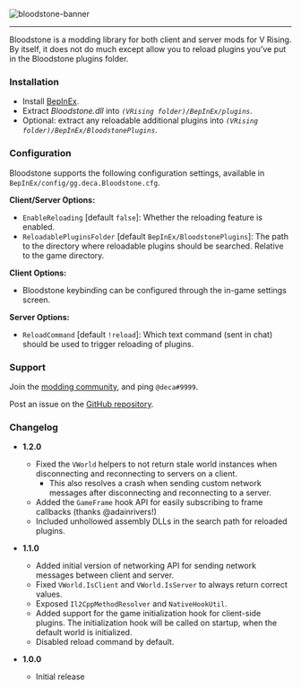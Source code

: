![bloodstone-banner](https://github.com/decaprime/Bloodstone/assets/62450933/aadc56ce-c929-4d8e-b19d-265a66e849fe)

---

Bloodstone is a modding library for both client and server mods for V Rising. By itself, it does not do much except allow you to reload plugins you've put in the Bloodstone plugins folder.

### Installation

- Install [BepInEx](https://v-rising.thunderstore.io/package/BepInEx/BepInExPack_V_Rising/).
- Extract _Bloodstone.dll_ into _`(VRising folder)/BepInEx/plugins`_.
- Optional: extract any reloadable additional plugins into _`(VRising folder)/BepInEx/BloodstonePlugins`_.

### Configuration

Bloodstone supports the following configuration settings, available in `BepInEx/config/gg.deca.Bloodstone.cfg`.

**Client/Server Options:**
- `EnableReloading` [default `false`]: Whether the reloading feature is enabled.
- `ReloadablePluginsFolder` [default `BepInEx/BloodstonePlugins`]: The path to the directory where reloadable plugins should be searched. Relative to the game directory.

**Client Options:**
- Bloodstone keybinding can be configured through the in-game settings screen.

**Server Options:**
- `ReloadCommand` [default `!reload`]: Which text command (sent in chat) should be used to trigger reloading of plugins.

### Support

Join the [modding community](https://vrisingmods.com/discord), and ping `@deca#9999`.

Post an issue on the [GitHub repository](https://github.com/decaprime/Bloodstone). 

### Changelog

- **1.2.0**
    - Fixed the `VWorld` helpers to not return stale world instances when disconnecting and reconnecting to servers on a client.
        - This also resolves a crash when sending custom network messages after disconnecting and reconnecting to a server.
    - Added the `GameFrame` hook API for easily subscribing to frame callbacks (thanks @adainrivers!)
    - Included unhollowed assembly DLLs in the search path for reloaded plugins.

- **1.1.0**
    - Added initial version of networking API for sending network messages between client and server.
    - Fixed `VWorld.IsClient` and `VWorld.IsServer` to always return correct values.
    - Exposed `Il2CppMethodResolver` and `NativeHookUtil`.
    - Added support for the game initialization hook for client-side plugins. The initialization hook will be called on startup, when the default world is initialized.
    - Disabled reload command by default.

- **1.0.0**
    - Initial release